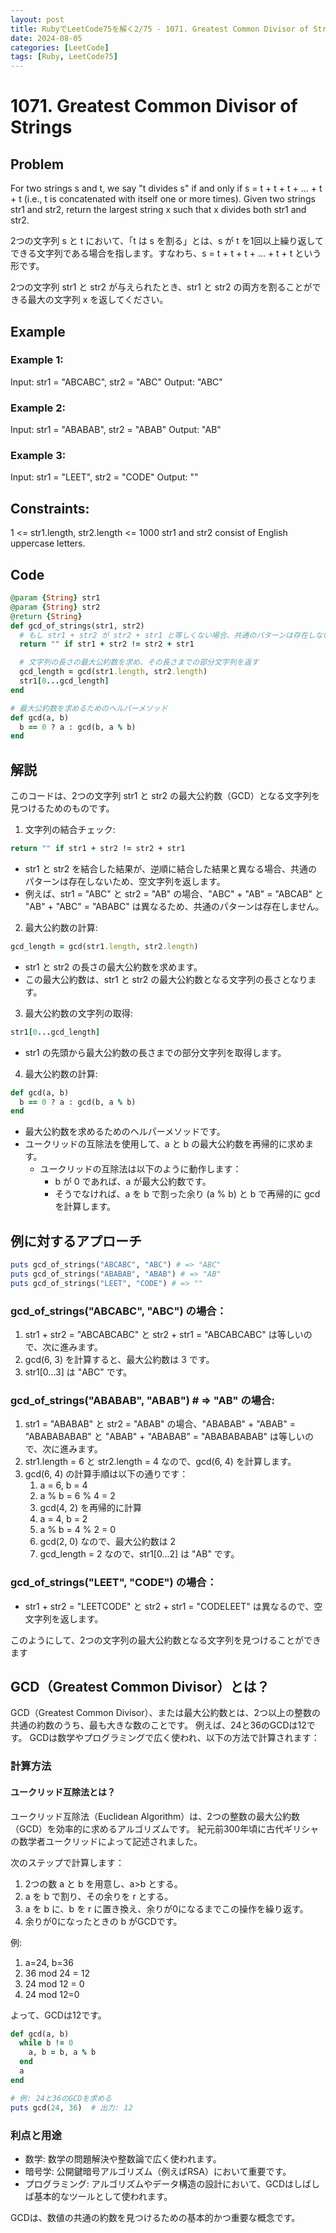 ```yaml
---
layout: post
title: RubyでLeetCode75を解く2/75 - 1071. Greatest Common Divisor of Strings
date: 2024-08-05
categories: [LeetCode]
tags: [Ruby, LeetCode75]
---
```


# 1071. Greatest Common Divisor of Strings

## Problem
For two strings s and t, we say "t divides s" if and only if s = t + t + t + ... + t + t (i.e., t is concatenated with itself one or more times).
Given two strings str1 and str2, return the largest string x such that x divides both str1 and str2.

2つの文字列 s と t において、「t は s を割る」とは、s が t を1回以上繰り返してできる文字列である場合を指します。すなわち、s = t + t + t + ... + t + t という形です。

2つの文字列 str1 と str2 が与えられたとき、str1 と str2 の両方を割ることができる最大の文字列 x を返してください。

## Example
### Example 1:
Input: str1 = "ABCABC", str2 = "ABC"
Output: "ABC"

### Example 2:
Input: str1 = "ABABAB", str2 = "ABAB"
Output: "AB"

### Example 3:
Input: str1 = "LEET", str2 = "CODE"
Output: ""

## Constraints:
1 <= str1.length, str2.length <= 1000
str1 and str2 consist of English uppercase letters.

## Code

```ruby
@param {String} str1
@param {String} str2
@return {String}
def gcd_of_strings(str1, str2)
  # もし str1 + str2 が str2 + str1 と等しくない場合、共通のパターンは存在しない
  return "" if str1 + str2 != str2 + str1

  # 文字列の長さの最大公約数を求め、その長さまでの部分文字列を返す
  gcd_length = gcd(str1.length, str2.length)
  str1[0...gcd_length]
end

# 最大公約数を求めるためのヘルパーメソッド
def gcd(a, b)
  b == 0 ? a : gcd(b, a % b)
end
```

## 解説

このコードは、2つの文字列 str1 と str2 の最大公約数（GCD）となる文字列を見つけるためのものです。

1. 文字列の結合チェック:

```ruby
return "" if str1 + str2 != str2 + str1
```

- str1 と str2 を結合した結果が、逆順に結合した結果と異なる場合、共通のパターンは存在しないため、空文字列を返します。
- 例えば、str1 = "ABC" と str2 = "AB" の場合、"ABC" + "AB" = "ABCAB" と "AB" + "ABC" = "ABABC" は異なるため、共通のパターンは存在しません。

2. 最大公約数の計算:

```ruby
gcd_length = gcd(str1.length, str2.length)
```

- str1 と str2 の長さの最大公約数を求めます。
- この最大公約数は、str1 と str2 の最大公約数となる文字列の長さとなります。

3. 最大公約数の文字列の取得:

```ruby
str1[0...gcd_length]
```

- str1 の先頭から最大公約数の長さまでの部分文字列を取得します。

4. 最大公約数の計算:

```ruby
def gcd(a, b)
  b == 0 ? a : gcd(b, a % b)
end
```

- 最大公約数を求めるためのヘルパーメソッドです。
- ユークリッドの互除法を使用して、a と b の最大公約数を再帰的に求めます。
    - ユークリッドの互除法は以下のように動作します：
        - b が 0 であれば、a が最大公約数です。
        - そうでなければ、a を b で割った余り (a % b) と b で再帰的に gcd を計算します。

## 例に対するアプローチ
```ruby
puts gcd_of_strings("ABCABC", "ABC") # => "ABC"
puts gcd_of_strings("ABABAB", "ABAB") # => "AB"
puts gcd_of_strings("LEET", "CODE") # => ""
```

### gcd_of_strings("ABCABC", "ABC") の場合：
1. str1 + str2 = "ABCABCABC" と str2 + str1 = "ABCABCABC" は等しいので、次に進みます。
2. gcd(6, 3) を計算すると、最大公約数は 3 です。
3. str1[0...3] は "ABC" です。

### gcd_of_strings("ABABAB", "ABAB") # => "AB" の場合:
1. str1 = "ABABAB" と str2 = "ABAB" の場合、"ABABAB" + "ABAB" = "ABABABABAB" と "ABAB" + "ABABAB" = "ABABABABAB" は等しいので、次に進みます。
2. str1.length = 6 と str2.length = 4 なので、gcd(6, 4) を計算します。
3. gcd(6, 4) の計算手順は以下の通りです：
   1. a = 6, b = 4
   2. a % b = 6 % 4 = 2
   3. gcd(4, 2) を再帰的に計算
   4. a = 4, b = 2
   5. a % b = 4 % 2 = 0
   6. gcd(2, 0) なので、最大公約数は 2
   7. gcd_length = 2 なので、str1[0...2] は "AB" です。

### gcd_of_strings("LEET", "CODE") の場合：
- str1 + str2 = "LEETCODE" と str2 + str1 = "CODELEET" は異なるので、空文字列を返します。

このようにして、2つの文字列の最大公約数となる文字列を見つけることができます

## GCD（Greatest Common Divisor）とは？
GCD（Greatest Common Divisor）、または最大公約数とは、2つ以上の整数の共通の約数のうち、最も大きな数のことです。
例えば、24と36のGCDは12です。
GCDは数学やプログラミングで広く使われ、以下の方法で計算されます：

### 計算方法

#### ユークリッド互除法とは？
ユークリッド互除法（Euclidean Algorithm）は、2つの整数の最大公約数（GCD）を効率的に求めるアルゴリズムです。
紀元前300年頃に古代ギリシャの数学者ユークリッドによって記述されました。

次のステップで計算します：
1. 2つの数 a と b を用意し、a>b とする。
2. a を b で割り、その余りを r とする。
3. a を b に、b を r に置き換え、余りが0になるまでこの操作を繰り返す。
4. 余りが0になったときの b がGCDです。

例:
1. a=24, b=36
2. 36 mod 24 = 12
3. 24 mod 12 = 0
4. 24 mod 12=0

よって、GCDは12です。

```ruby
def gcd(a, b)
  while b != 0
    a, b = b, a % b
  end
  a
end

# 例: 24と36のGCDを求める
puts gcd(24, 36)  # 出力: 12
```

### 利点と用途
- 数学: 数学の問題解決や整数論で広く使われます。
- 暗号学: 公開鍵暗号アルゴリズム（例えばRSA）において重要です。
- プログラミング: アルゴリズムやデータ構造の設計において、GCDはしばしば基本的なツールとして使われます。

GCDは、数値の共通の約数を見つけるための基本的かつ重要な概念です。

